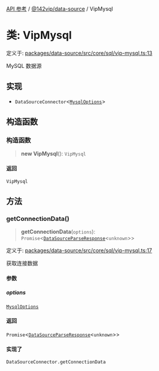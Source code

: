 [API 参考](../wiki/Home) / [@142vip/data-source](../wiki/@142vip.data-source) / VipMysql

# 类: VipMysql

定义于: [packages/data-source/src/core/sql/vip-mysql.ts:13](https://github.com/142vip/core-x/blob/567cadf3a9f5104aada595325cfb94d08a88f92f/packages/data-source/src/core/sql/vip-mysql.ts#L13)

MySQL 数据源

## 实现

- `DataSourceConnector`\<[`MysqlOptions`](../wiki/@142vip.data-source.%E6%8E%A5%E5%8F%A3.MysqlOptions)\>

## 构造函数

### 构造函数

> **new VipMysql**(): `VipMysql`

#### 返回

`VipMysql`

## 方法

### getConnectionData()

> **getConnectionData**(`options`): `Promise`\<[`DataSourceParseResponse`](../wiki/@142vip.data-source.%E6%8E%A5%E5%8F%A3.DataSourceParseResponse)\<`unknown`\>\>

定义于: [packages/data-source/src/core/sql/vip-mysql.ts:17](https://github.com/142vip/core-x/blob/567cadf3a9f5104aada595325cfb94d08a88f92f/packages/data-source/src/core/sql/vip-mysql.ts#L17)

获取连接数据

#### 参数

##### options

[`MysqlOptions`](../wiki/@142vip.data-source.%E6%8E%A5%E5%8F%A3.MysqlOptions)

#### 返回

`Promise`\<[`DataSourceParseResponse`](../wiki/@142vip.data-source.%E6%8E%A5%E5%8F%A3.DataSourceParseResponse)\<`unknown`\>\>

#### 实现了

`DataSourceConnector.getConnectionData`
